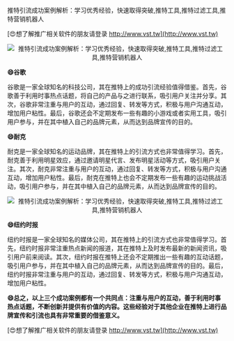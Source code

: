 推特引流成功案例解析：学习优秀经验，快速取得突破,推特工具,推特过滤工具,推特营销机器人

[😍想了解推广相关软件的朋友请登录 http://www.vst.tw](http://www.vst.tw)

 <center><img src="https://vst.tw/MP4/tuiguang/png/4.png" alt="推特引流成功案例解析：学习优秀经验，快速取得突破,推特工具,推特过滤工具,推特营销机器人"></center>

**😄谷歌**

谷歌是一家全球知名的科技公司，其在推特上的成功引流经验值得借鉴。首先，谷歌善于利用时事热点话题，将自己的产品与之进行联系，吸引用户关注并分享。其次，谷歌非常注重与用户的互动，通过回复、转发等方式，积极与用户沟通互动，增加用户粘性。最后，谷歌还会不定期发布一些有趣的小游戏或者实用工具，吸引用户参与，并在其中植入自己的品牌元素，从而达到品牌宣传的目的。

**😄耐克**

耐克是一家全球知名的运动品牌，其在推特上的引流方式也非常值得学习。首先，耐克善于利用明星效应，通过邀请明星代言、发布明星活动等方式，吸引用户关注。其次，耐克非常注重与用户的互动，通过回复、转发等方式，积极与用户沟通互动，增加用户粘性。最后，耐克在推特上也会不定期发布一些有趣的运动挑战活动，吸引用户参与，并在其中植入自己的品牌元素，从而达到品牌宣传的目的。

 <center><img src="https://vst.tw/MP4/tuiguang/png/4.png" alt="推特引流成功案例解析：学习优秀经验，快速取得突破,推特工具,推特过滤工具,推特营销机器人"></center>

**😄纽约时报**

纽约时报是一家全球知名的媒体公司，其在推特上的引流方式也非常值得学习。首先，纽约时报非常注重热点新闻的报道，其在推特上及时发布最新的新闻资讯，吸引用户前来阅读。其次，纽约时报在推特上还会不定期推出一些有趣的互动话题，吸引用户参与，并在其中植入自己的品牌元素，从而达到品牌宣传的目的。最后，纽约时报非常注重与用户的互动，通过回复、转发等方式，积极与用户沟通互动，增加用户粘性。

**😄总之，以上三个成功案例都有一个共同点：注重与用户的互动，善于利用时事热点话题，不断创新并提供有价值的内容。这些经验对于其他企业在推特上进行品牌宣传和引流也具有非常重要的借鉴意义。**

[😍想了解推广相关软件的朋友请登录 http://www.vst.tw](http://www.vst.tw)



